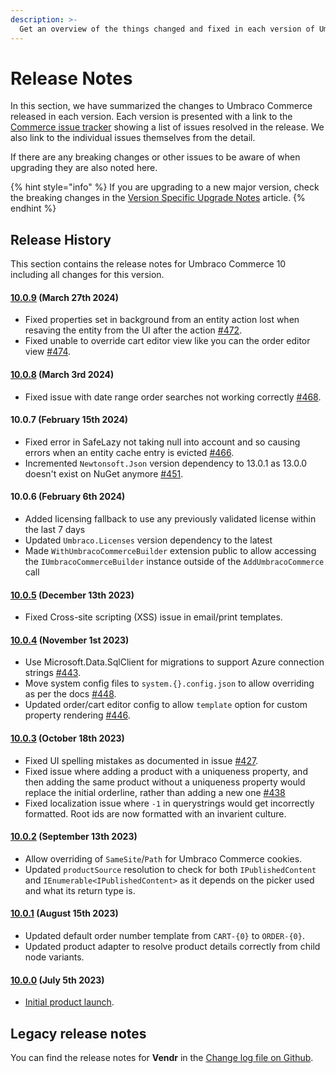 ```yaml
---
description: >-
  Get an overview of the things changed and fixed in each version of Umbraco Commerce.
---
```


# Release Notes

In this section, we have summarized the changes to Umbraco Commerce released in each version. Each version is presented with a link to the [Commerce issue tracker](https://github.com/umbraco/Umbraco.Commerce.Issues/issues) showing a list of issues resolved in the release. We also link to the individual issues themselves from the detail.

If there are any breaking changes or other issues to be aware of when upgrading they are also noted here.

{% hint style="info" %}
If you are upgrading to a new major version, check the breaking changes in the [Version Specific Upgrade Notes](./upgrading/version-specific-upgrades.md) article.
{% endhint %}

## Release History

This section contains the release notes for Umbraco Commerce 10 including all changes for this version.

#### [10.0.9](https://github.com/umbraco/Umbraco.Commerce.Issues/issues?q=is%3Aissue+is%3Aclosed+label%3Arelease%2F10.0.9) (March 27th 2024)

* Fixed properties set in background from an entity action lost when resaving the entity from the UI after the action [#472](https://github.com/umbraco/Umbraco.Commerce.Issues/issues/472).
* Fixed unable to override cart editor view like you can the order editor view [#474](https://github.com/umbraco/Umbraco.Commerce.Issues/issues/474).

#### [10.0.8](https://github.com/umbraco/Umbraco.Commerce.Issues/issues?q=is%3Aissue+is%3Aclosed+label%3Arelease%2F10.0.8) (March 3rd 2024)

* Fixed issue with date range order searches not working correctly [#468](https://github.com/umbraco/Umbraco.Commerce.Issues/issues/468).

#### 10.0.7 (February 15th 2024)

* Fixed error in SafeLazy not taking null into account and so causing errors when an entity cache entry is evicted [#466](https://github.com/umbraco/Umbraco.Commerce.Issues/issues/466).
* Incremented `Newtonsoft.Json` version dependency to 13.0.1 as 13.0.0 doesn't exist on NuGet anymore [#451](https://github.com/umbraco/Umbraco.Commerce.Issues/issues/451).

#### 10.0.6 (February 6th 2024)

* Added licensing fallback to use any previously validated license within the last 7 days
* Updated `Umbraco.Licenses` version dependency to the latest
* Made `WithUmbracoCommerceBuilder` extension public to allow accessing the `IUmbracoCommerceBuilder` instance outside of the `AddUmbracoCommerce` call

#### [10.0.5](https://github.com/umbraco/Umbraco.Commerce.Issues/issues?q=is%3Aissue+is%3Aclosed+label%3Arelease%2F10.0.5) (December 13th 2023)

* Fixed Cross-site scripting (XSS) issue in email/print templates.

#### [10.0.4](https://github.com/umbraco/Umbraco.Commerce.Issues/issues?q=is%3Aissue+is%3Aclosed+label%3Arelease%2F10.0.4) (November 1st 2023)

* Use Microsoft.Data.SqlClient for migrations to support Azure connection strings [#443](https://github.com/umbraco/Umbraco.Commerce.Issues/issues/443).
* Move system config files to `system.{}.config.json` to allow overriding as per the docs [#448](https://github.com/umbraco/Umbraco.Commerce.Issues/issues/448).
* Updated order/cart editor config to allow `template` option for custom property rendering [#446](https://github.com/umbraco/Umbraco.Commerce.Issues/discussions/446).

#### [10.0.3](https://github.com/umbraco/Umbraco.Commerce.Issues/issues?q=is%3Aissue+is%3Aclosed+label%3Arelease%2F10.0.3) (October 18th 2023)

* Fixed UI spelling mistakes as documented in issue [#427](https://github.com/umbraco/Umbraco.Commerce.Issues/issues/427).
* Fixed issue where adding a product with a uniqueness property, and then adding the same product without a uniqueness property would replace the initial orderline, rather than adding a new one [#438](https://github.com/umbraco/Umbraco.Commerce.Issues/issues/438)
* Fixed localization issue where `-1` in querystrings would get incorrectly formatted. Root ids are now formatted with an invarient culture.

#### [10.0.2](https://github.com/umbraco/Umbraco.Commerce.Issues/issues?q=is%3Aissue+is%3Aclosed+label%3Arelease%2F10.0.2) (September 13th 2023)

* Allow overriding of `SameSite`/`Path` for Umbraco Commerce cookies.
* Updated `productSource` resolution to check for both `IPublishedContent` and `IEnumerable<IPublishedContent>` as it depends on the picker used and what its return type is.

#### [10.0.1](https://github.com/umbraco/Umbraco.Commerce.Issues?q=is%3Aissue+is%3Aclosed+label%3Arelease%2F10.0.1) (August 15th 2023)

* Updated default order number template from `CART-{0}` to `ORDER-{0}`.
* Updated product adapter to resolve product details correctly from child node variants.

#### [10.0.0](https://github.com/umbraco/Umbraco.Commerce.Issues/issues?q=is%3Aissue+is%3Aclosed+label%3Arelease%2F10.0.0) (July 5th 2023)

* [Initial product launch](https://umbraco.com/blog/umbraco-commerce-release/).

## Legacy release notes

You can find the release notes for **Vendr** in the [Change log file on Github](../../13/umbraco-commerce/changelog-archive/Vendr-core.md).
